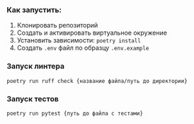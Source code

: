 ### Как запустить:
1. Клонировать репозиторий
2. Создать и активировать виртуальное окружение
3. Установить зависимости: `poetry install`
4. Создать `.env` файл по образцу `.env.example`


### Запуск линтера
```
poetry run ruff check {название файла/путь до директории}
```

### Запуск тестов
```
poetry run pytest {путь до файла с тестами}
```